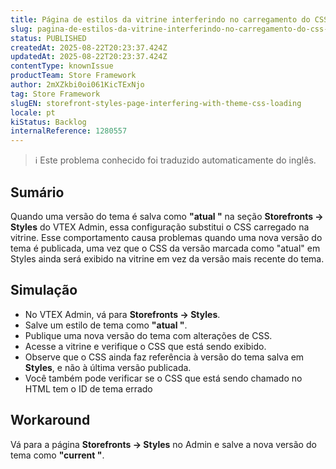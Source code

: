 ```yaml
---
title: Página de estilos da vitrine interferindo no carregamento do CSS do tema
slug: pagina-de-estilos-da-vitrine-interferindo-no-carregamento-do-css-do-tema
status: PUBLISHED
createdAt: 2025-08-22T20:23:37.424Z
updatedAt: 2025-08-22T20:23:37.424Z
contentType: knownIssue
productTeam: Store Framework
author: 2mXZkbi0oi061KicTExNjo
tag: Store Framework
slugEN: storefront-styles-page-interfering-with-theme-css-loading
locale: pt
kiStatus: Backlog
internalReference: 1280557
---
```


>ℹ️ Este problema conhecido foi traduzido automaticamente do inglês.

## Sumário


Quando uma versão do tema é salva como **"atual "** na seção **Storefronts → Styles** do VTEX Admin, essa configuração substitui o CSS carregado na vitrine. Esse comportamento causa problemas quando uma nova versão do tema é publicada, uma vez que o CSS da versão marcada como "atual" em Styles ainda será exibido na vitrine em vez da versão mais recente do tema.
## Simulação



- No VTEX Admin, vá para **Storefronts → Styles**.
- Salve um estilo de tema como **"atual "**.
- Publique uma nova versão do tema com alterações de CSS.
- Acesse a vitrine e verifique o CSS que está sendo exibido.
- Observe que o CSS ainda faz referência à versão do tema salva em **Styles**, e não à última versão publicada.
- Você também pode verificar se o CSS que está sendo chamado no HTML tem o ID de tema errado
## Workaround


Vá para a página **Storefronts → Styles** no Admin e salve a nova versão do tema como **"current "**.



